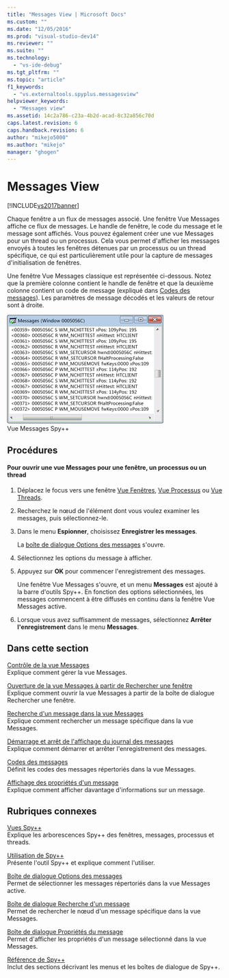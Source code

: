 ```yaml
---
title: "Messages View | Microsoft Docs"
ms.custom: ""
ms.date: "12/05/2016"
ms.prod: "visual-studio-dev14"
ms.reviewer: ""
ms.suite: ""
ms.technology: 
  - "vs-ide-debug"
ms.tgt_pltfrm: ""
ms.topic: "article"
f1_keywords: 
  - "vs.externaltools.spyplus.messagesview"
helpviewer_keywords: 
  - "Messages view"
ms.assetid: 14c2a786-c23a-4b2d-acad-8c32a856c70d
caps.latest.revision: 6
caps.handback.revision: 6
author: "mikejo5000"
ms.author: "mikejo"
manager: "ghogen"
---
```

# Messages View
[!INCLUDE[vs2017banner](../code-quality/includes/vs2017banner.md)]

Chaque fenêtre a un flux de messages associé.  Une fenêtre Vue Messages affiche ce flux de messages.  Le handle de fenêtre, le code du message et le message sont affichés.  Vous pouvez également créer une vue Messages pour un thread ou un processus.  Cela vous permet d'afficher les messages envoyés à toutes les fenêtres détenues par un processus ou un thread spécifique, ce qui est particulièrement utile pour la capture de messages d'initialisation de fenêtres.  
  
 Une fenêtre Vue Messages classique est représentée ci\-dessous.  Notez que la première colonne contient le handle de fenêtre et que la deuxième colonne contient un code de message \(expliqué dans [Codes des messages](../debugger/message-codes.md)\).  Les paramètres de message décodés et les valeurs de retour sont à droite.  
  
 ![Messages Spy&#43;&#43;, vue](../debugger/media/spy--_messagesview.png "Spy\+\+\_MessagesView")  
Vue Messages Spy\+\+  
  
## Procédures  
  
#### Pour ouvrir une vue Messages pour une fenêtre, un processus ou un thread  
  
1.  Déplacez le focus vers une fenêtre [Vue Fenêtres](../debugger/windows-view.md), [Vue Processus](../debugger/processes-view.md) ou [Vue Threads](../debugger/threads-view.md).  
  
2.  Recherchez le nœud de l'élément dont vous voulez examiner les messages, puis sélectionnez\-le.  
  
3.  Dans le menu **Espionner**, choisissez **Enregistrer les messages**.  
  
     La [boîte de dialogue Options des messages](../debugger/message-options-dialog-box.md) s'ouvre.  
  
4.  Sélectionnez les options du message à afficher.  
  
5.  Appuyez sur **OK** pour commencer l'enregistrement des messages.  
  
     Une fenêtre Vue Messages s'ouvre, et un menu **Messages** est ajouté à la barre d'outils Spy\+\+.  En fonction des options sélectionnées, les messages commencent à être diffusés en continu dans la fenêtre Vue Messages active.  
  
6.  Lorsque vous avez suffisamment de messages, sélectionnez **Arrêter l'enregistrement** dans le menu **Messages**.  
  
## Dans cette section  
 [Contrôle de la vue Messages](../debugger/how-to-control-messages-view.md)  
 Explique comment gérer la vue Messages.  
  
 [Ouverture de la vue Messages à partir de Rechercher une fenêtre](_asug_choosing_message_options)  
 Explique comment ouvrir la vue Messages à partir de la boîte de dialogue Rechercher une fenêtre.  
  
 [Recherche d'un message dans la vue Messages](../Topic/How%20to:%20Search%20for%20a%20Message%20in%20Messages%20View.md)  
 Explique comment rechercher un message spécifique dans la vue Messages.  
  
 [Démarrage et arrêt de l'affichage du journal des messages](../debugger/how-to-start-and-stop-the-message-log-display.md)  
 Explique comment démarrer et arrêter l'enregistrement des messages.  
  
 [Codes des messages](../debugger/message-codes.md)  
 Définit les codes des messages répertoriés dans la vue Messages.  
  
 [Affichage des propriétés d'un message](../debugger/how-to-display-message-properties.md)  
 Explique comment afficher davantage d'informations sur un message.  
  
## Rubriques connexes  
 [Vues Spy\+\+](../debugger/spy-increment-views.md)  
 Explique les arborescences Spy\+\+ des fenêtres, messages, processus et threads.  
  
 [Utilisation de Spy\+\+](../debugger/using-spy-increment.md)  
 Présente l'outil Spy\+\+ et explique comment l'utiliser.  
  
 [Boîte de dialogue Options des messages](../debugger/message-options-dialog-box.md)  
 Permet de sélectionner les messages répertoriés dans la vue Messages active.  
  
 [Boîte de dialogue Recherche d'un message](../debugger/message-search-dialog-box.md)  
 Permet de rechercher le nœud d'un message spécifique dans la vue Messages.  
  
 [Boîte de dialogue Propriétés du message](../debugger/message-properties-dialog-box.md)  
 Permet d'afficher les propriétés d'un message sélectionné dans la vue Messages.  
  
 [Référence de Spy\+\+](../debugger/spy-increment-reference.md)  
 Inclut des sections décrivant les menus et les boîtes de dialogue de Spy\+\+.